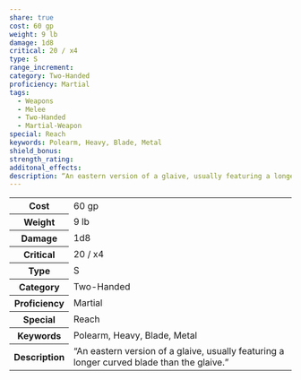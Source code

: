 ```yaml
---
share: true
cost: 60 gp
weight: 9 lb
damage: 1d8
critical: 20 / x4
type: S
range_increment: 
category: Two-Handed
proficiency: Martial
tags:
  - Weapons
  - Melee
  - Two-Handed
  - Martial-Weapon
special: Reach
keywords: Polearm, Heavy, Blade, Metal
shield_bonus: 
strength_rating: 
additonal_effects: 
description: “An eastern version of a glaive, usually featuring a longer curved blade than the glaive.”
---
```

<p><span dir="ltr" style="overflow-x: auto;"><table><tbody><tr><th dir="ltr">Cost</th><td dir="ltr">60 gp</td></tr><tr><th dir="ltr">Weight</th><td dir="ltr">9 lb</td></tr><tr><th dir="ltr">Damage</th><td dir="ltr">1d8</td></tr><tr><th dir="ltr">Critical</th><td dir="ltr">20 / x4</td></tr><tr><th dir="ltr">Type</th><td dir="ltr">S</td></tr><tr><th dir="ltr">Category</th><td dir="ltr">Two-Handed</td></tr><tr><th dir="ltr">Proficiency</th><td dir="ltr">Martial</td></tr><tr><th dir="ltr">Special</th><td dir="ltr">Reach</td></tr><tr><th dir="ltr">Keywords</th><td dir="ltr">Polearm, Heavy, Blade, Metal</td></tr><tr><th dir="ltr">Description</th><td dir="ltr">“An eastern version of a glaive, usually featuring a longer curved blade than the glaive.”</td></tr></tbody></table></span></p>